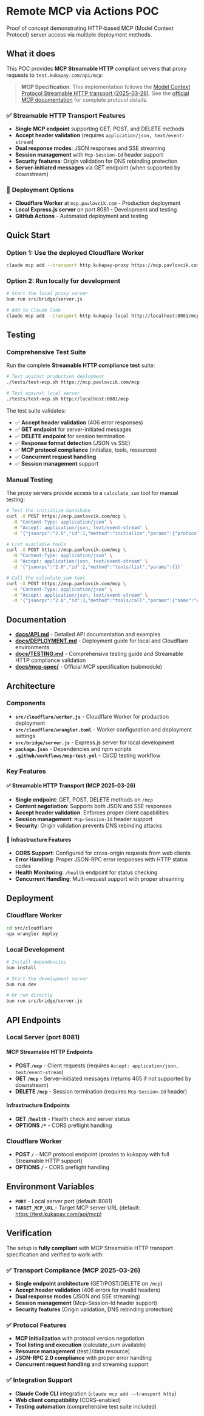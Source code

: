 # Remote MCP via Actions POC

Proof of concept demonstrating HTTP-based MCP (Model Context Protocol) server access via multiple deployment methods.

## What it does

This POC provides **MCP Streamable HTTP** compliant servers that proxy requests to `test.kukapay.com/api/mcp`:

> **MCP Specification**: This implementation follows the [Model Context Protocol Streamable HTTP transport (2025-03-26)](docs/mcp-spec/docs/specification/2025-03-26/basic/transports.mdx). See the [official MCP documentation](docs/mcp-spec/docs/) for complete protocol details.

### ✅ **Streamable HTTP Transport Features**
- **Single MCP endpoint** supporting GET, POST, and DELETE methods
- **Accept header validation** (requires `application/json, text/event-stream`)
- **Dual response modes**: JSON responses and SSE streaming
- **Session management** with `Mcp-Session-Id` header support
- **Security features**: Origin validation for DNS rebinding protection
- **Server-initiated messages** via GET endpoint (when supported by downstream)

### 🚀 **Deployment Options**
- **Cloudflare Worker** at `mcp.pavlovcik.com` - Production deployment
- **Local Express.js server** on port 8081 - Development and testing
- **GitHub Actions** - Automated deployment and testing

## Quick Start

### Option 1: Use the deployed Cloudflare Worker

```bash
claude mcp add --transport http kukapay-proxy https://mcp.pavlovcik.com
```

### Option 2: Run locally for development

```bash
# Start the local proxy server
bun run src/bridge/server.js

# Add to Claude Code
claude mcp add --transport http kukapay-local http://localhost:8081/mcp
```

## Testing

### Comprehensive Test Suite

Run the complete **Streamable HTTP compliance test** suite:

```bash
# Test against production deployment
./tests/test-mcp.sh https://mcp.pavlovcik.com/mcp

# Test against local server
./tests/test-mcp.sh http://localhost:8081/mcp
```

The test suite validates:
- ✅ **Accept header validation** (406 error responses)
- ✅ **GET endpoint** for server-initiated messages
- ✅ **DELETE endpoint** for session termination
- ✅ **Response format detection** (JSON vs SSE)
- ✅ **MCP protocol compliance** (initialize, tools, resources)
- ✅ **Concurrent request handling**
- ✅ **Session management** support

### Manual Testing

The proxy servers provide access to a `calculate_sum` tool for manual testing:

```bash
# Test the initialize handshake
curl -X POST https://mcp.pavlovcik.com/mcp \
  -H "Content-Type: application/json" \
  -H "Accept: application/json, text/event-stream" \
  -d '{"jsonrpc":"2.0","id":1,"method":"initialize","params":{"protocolVersion":"2024-11-05","capabilities":{"roots":{"listChanged":false}},"clientInfo":{"name":"test-client","version":"1.0.0"}}}'

# List available tools
curl -X POST https://mcp.pavlovcik.com/mcp \
  -H "Content-Type: application/json" \
  -H "Accept: application/json, text/event-stream" \
  -d '{"jsonrpc":"2.0","id":2,"method":"tools/list","params":{}}'

# Call the calculate_sum tool
curl -X POST https://mcp.pavlovcik.com/mcp \
  -H "Content-Type: application/json" \
  -H "Accept: application/json, text/event-stream" \
  -d '{"jsonrpc":"2.0","id":3,"method":"tools/call","params":{"name":"calculate_sum","arguments":{"numbers":[1,2,3,4,5]}}}'
```

## Documentation

- **[docs/API.md](docs/API.md)** - Detailed API documentation and examples
- **[docs/DEPLOYMENT.md](docs/DEPLOYMENT.md)** - Deployment guide for local and Cloudflare environments
- **[docs/TESTING.md](docs/TESTING.md)** - Comprehensive testing guide and Streamable HTTP compliance validation
- **[docs/mcp-spec/](docs/mcp-spec/)** - Official MCP specification (submodule)

## Architecture

### Components

- **`src/cloudflare/worker.js`** - Cloudflare Worker for production deployment
- **`src/cloudflare/wrangler.toml`** - Worker configuration and deployment settings
- **`src/bridge/server.js`** - Express.js server for local development
- **`package.json`** - Dependencies and npm scripts
- **`.github/workflows/mcp-test.yml`** - CI/CD testing workflow

### Key Features

#### ✅ **Streamable HTTP Transport (MCP 2025-03-26)**
- **Single endpoint**: GET, POST, DELETE methods on `/mcp`
- **Content negotiation**: Supports both JSON and SSE responses
- **Accept header validation**: Enforces proper client capabilities
- **Session management**: `Mcp-Session-Id` header support
- **Security**: Origin validation prevents DNS rebinding attacks

#### 🔧 **Infrastructure Features**
- **CORS Support**: Configured for cross-origin requests from web clients
- **Error Handling**: Proper JSON-RPC error responses with HTTP status codes
- **Health Monitoring**: `/health` endpoint for status checking
- **Concurrent Handling**: Multi-request support with proper streaming

## Deployment

### Cloudflare Worker

```bash
cd src/cloudflare
npx wrangler deploy
```

### Local Development

```bash
# Install dependencies
bun install

# Start the development server
bun run dev

# Or run directly
bun run src/bridge/server.js
```

## API Endpoints

### Local Server (port 8081)

#### MCP Streamable HTTP Endpoints
- **POST `/mcp`** - Client requests (requires `Accept: application/json, text/event-stream`)
- **GET `/mcp`** - Server-initiated messages (returns 405 if not supported by downstream)  
- **DELETE `/mcp`** - Session termination (requires `Mcp-Session-Id` header)

#### Infrastructure Endpoints
- **GET `/health`** - Health check and server status
- **OPTIONS `/*`** - CORS preflight handling

### Cloudflare Worker

- **POST `/`** - MCP protocol endpoint (proxies to kukapay with full Streamable HTTP support)
- **OPTIONS `/`** - CORS preflight handling

## Environment Variables

- **`PORT`** - Local server port (default: 8081)
- **`TARGET_MCP_URL`** - Target MCP server URL (default: https://test.kukapay.com/api/mcp)

## Verification

The setup is **fully compliant** with MCP Streamable HTTP transport specification and verified to work with:

### ✅ **Transport Compliance (MCP 2025-03-26)**
- **Single endpoint architecture** (GET/POST/DELETE on `/mcp`)
- **Accept header validation** (406 errors for invalid headers)
- **Dual response modes** (JSON and SSE streaming)
- **Session management** (Mcp-Session-Id header support)
- **Security features** (Origin validation, DNS rebinding protection)

### ✅ **Protocol Features**
- **MCP initialization** with protocol version negotiation
- **Tool listing and execution** (calculate_sum available)
- **Resource management** (test://data resource)
- **JSON-RPC 2.0 compliance** with proper error handling
- **Concurrent request handling** and streaming support

### ✅ **Integration Support**
- **Claude Code CLI** integration (`claude mcp add --transport http`)
- **Web client compatibility** (CORS-enabled)
- **Testing automation** (comprehensive test suite included)